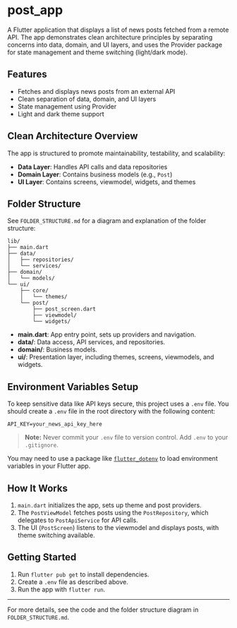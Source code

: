 # post_app

A Flutter application that displays a list of news posts fetched from a remote API. The app demonstrates clean architecture principles by separating concerns into data, domain, and UI layers, and uses the Provider package for state management and theme switching (light/dark mode).

## Features
- Fetches and displays news posts from an external API
- Clean separation of data, domain, and UI layers
- State management using Provider
- Light and dark theme support

## Clean Architecture Overview
The app is structured to promote maintainability, testability, and scalability:
- **Data Layer**: Handles API calls and data repositories
- **Domain Layer**: Contains business models (e.g., `Post`)
- **UI Layer**: Contains screens, viewmodel, widgets, and themes

## Folder Structure
See `FOLDER_STRUCTURE.md` for a diagram and explanation of the folder structure:

```plaintext
lib/
├── main.dart
├── data/
│   ├── repositories/
│   └── services/
├── domain/
│   └── models/
└── ui/
    ├── core/
    │   └── themes/
    └── post/
        ├── post_screen.dart
        ├── viewmodel/
        └── widgets/
```

- **main.dart**: App entry point, sets up providers and navigation.
- **data/**: Data access, API services, and repositories.
- **domain/**: Business models.
- **ui/**: Presentation layer, including themes, screens, viewmodels, and widgets.

## Environment Variables Setup
To keep sensitive data like API keys secure, this project uses a `.env` file. You should create a `.env` file in the root directory with the following content:

```env
API_KEY=your_news_api_key_here
```

> **Note:** Never commit your `.env` file to version control. Add `.env` to your `.gitignore`.

You may need to use a package like [`flutter_dotenv`](https://pub.dev/packages/flutter_dotenv) to load environment variables in your Flutter app.

## How It Works
1. `main.dart` initializes the app, sets up theme and post providers.
2. The `PostViewModel` fetches posts using the `PostRepository`, which delegates to `PostApiService` for API calls.
3. The UI (`PostScreen`) listens to the viewmodel and displays posts, with theme switching available.

## Getting Started
1. Run `flutter pub get` to install dependencies.
2. Create a `.env` file as described above.
3. Run the app with `flutter run`.

---
For more details, see the code and the folder structure diagram in `FOLDER_STRUCTURE.md`.

